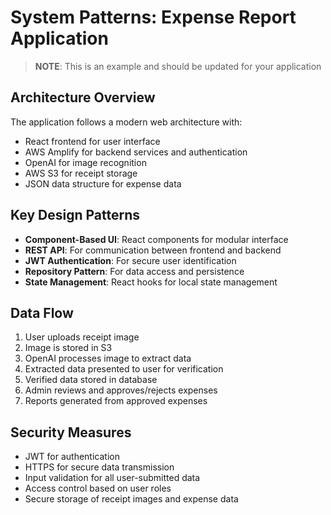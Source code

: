 # System Patterns: Expense Report Application

> **NOTE**: This is an example and should be updated for your application

## Architecture Overview

The application follows a modern web architecture with:

- React frontend for user interface
- AWS Amplify for backend services and authentication
- OpenAI for image recognition
- AWS S3 for receipt storage
- JSON data structure for expense data

## Key Design Patterns

- **Component-Based UI**: React components for modular interface
- **REST API**: For communication between frontend and backend
- **JWT Authentication**: For secure user identification
- **Repository Pattern**: For data access and persistence
- **State Management**: React hooks for local state management

## Data Flow

1. User uploads receipt image
2. Image is stored in S3
3. OpenAI processes image to extract data
4. Extracted data presented to user for verification
5. Verified data stored in database
6. Admin reviews and approves/rejects expenses
7. Reports generated from approved expenses

## Security Measures

- JWT for authentication
- HTTPS for secure data transmission
- Input validation for all user-submitted data
- Access control based on user roles
- Secure storage of receipt images and expense data
